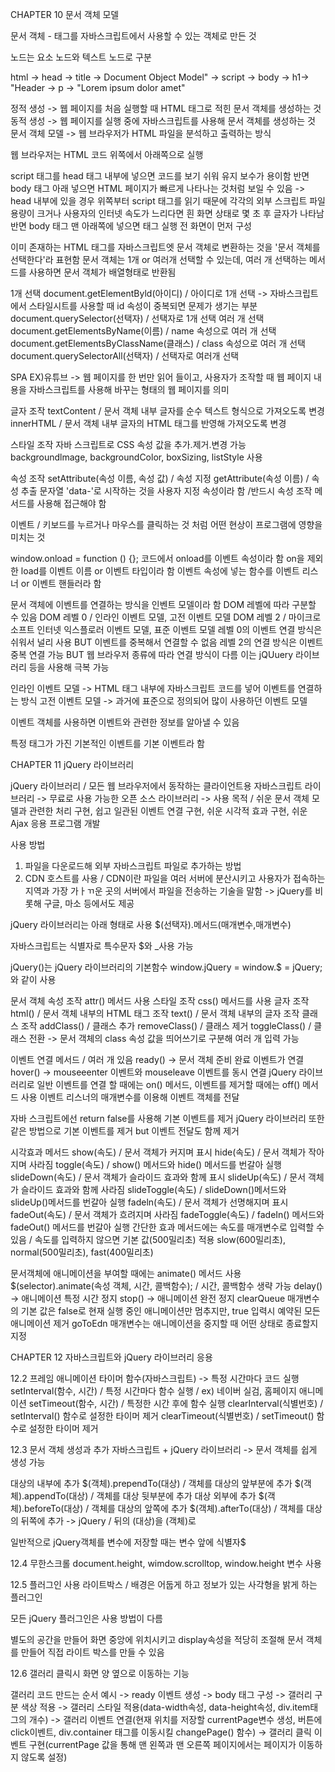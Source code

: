 CHAPTER 10 문서 객체 모델

문서 객체 - 태그를 자바스크립트에서 사용할 수 있는 객체로 만든 것

노드는 요소 노드와 텍스트 노드로 구분 

html -> head -> title -> Document Object Model"
	     -> script
     -> body -> h1-> "Header 
	     -> p -> "Lorem ipsum dolor amet"

정적 생성 -> 웹 페이지를 처음 실행할 때 HTML 태그로 적힌 문서 객체를 생성하는 것
동적 생성 -> 웹 페이지를 실행 중에 자바스크립트를 사용해 문서 객체를 생성하는 것
문서 객체 모델 -> 웹 브라우저가 HTML 파일을 분석하고 출력하는 방식

웹 브라우저는 HTML 코드 위쪽에서 아래쪽으로 실행

script 태그를 head 태그 내부에 넣으면 코드를 보기 쉬워 유지 보수가 용이함
반면 body 태그 아래 넣으면 HTML 페이지가 빠르게 나타나는 것처럼 보일 수 있음 
-> head 내부에 있을 경우 위쪽부터 script 태그를 읽기 때문에 각각의 외부 스크립트 파일 용량이 
크거나 사용자의 인터넷 속도가 느리다면 흰 화면 상태로 몇 초 후 글자가 나타남 
반면 body 태그 맨 아래쪽에 넣으면 태그 실행 전 화면이 먼저 구성

이미 존재하는 HTML 태그를 자바스크립트엣 문서 객체로 변환하는 것을 '문서 객체를 선택한다'라 표현함
문서 객체는 1개 or 여러개 선택할 수 있는데, 여러 개 선택하는 메서드를 사용하면 문서 객체가 배열형태로 반환됨

1개 선택 
document.getElementByld(아이디) / 아이디로 1개 선택 
-> 자바스크립트에서 스타일시트를 사용할 때 id 속성이 중복되면 문제가 생기는 부분
document.querySelector(선택자) / 선택자로 1개 선택
여러 개 선택
document.getElementsByName(이름) / name 속성으로 여러 개 선택
document.getElementsByClassName(클래스) / class 속성으로 여러 개 선택
document.querySelectorAll(선택자) / 선택자로 여러개 선택 

SPA EX)유튜브 
-> 웹 페이지를 한 번만 읽어 들이고, 사용자가 조작할 때 웹 페이지 내용을 자바스크립트를 사용해 바꾸는 형태의 웹 페이지를 의미

글자 조작
textContent / 문서 객체 내부 글자를 순수 텍스트 형식으로 가져오도록 변경
innerHTML / 문서 객체 내부 글자의 HTML 태그를 반영해 가져오도록 변경

스타일 조작
자바 스크립트로 CSS 속성 값을 추가.제거.변경 가능
backgroundlmage, backgroundColor, boxSizing, listStyle 사용

속성 조작
setAttribute(속성 이름, 속성 값) / 속성 지정
getAttribute(속성 이름) / 속성 추출
문자열 'data-'로 시작하는 것을 사용자 지정 속성이라 함 /반드시 속성 조작 메서드를 사용해 접근해야 함

이벤트 / 키보드를 누르거나 마우스를 클릭하는 것 처럼 어떤 현상이 프로그램에 영향을 미치는 것

window.onload = function () {};
코드에서 onload를 이벤트 속성이라 함
on을 제외한 load를 이벤트 이름 or 이벤트 타입이라 함
이벤트 속성에 넣는 함수를 이벤트 리스너 or 이벤트 핸들러라 함

문서 객체에 이벤트를 연결하는 방식을 인벤트 모델이라 함
DOM 레벨에 따라 구분할 수 있음
DOM 레벨 0 / 인라인 이벤트 모델, 고전 이벤트 모델
DOM 레벨 2 / 마이크로소프트 인터넷 익스플로러 이벤트 모델, 표준 이벤트 모델 
레벨 0의 이벤트 연결 방식은 쉬워서 널리 사용 BUT 이벤트를 중복해서 연결할 수 없음
레벨 2의 연결 방식은 이벤트 중복 연결 가능 BUT 웹 브라우저 종류에 따라 연결 방식이 다름 
이는 jQUuery 라이브러리 등을 사용해 극복 가능

인라인 이벤트 모델 -> HTML 태그 내부에 자바스크립트 코드를 넣어 이벤트를 연결하는 방식
고전 이벤트 모델 -> 과거에 표준으로 정의되어 많이 사용하던 이벤트 모델

이벤트 객체를 사용하면 이벤트와 관련한 정보를 알아낼 수 있음

특정 태그가 가진 기본적인 이벤트를 기본 이벤트라 함

CHAPTER 11 jQuery 라이브러리

jQuery 라이브러리 / 모든 웹 브라우저에서 동작하는 클라이언트용 자바스크립트 라이브러리 
-> 무료로 사용 가능한 오픈 소스 라이브러리
-> 사용 목적 / 쉬운 문서 객체 모델과 관련한 처리 구현, 쉽고 일관된 이벤트 연결 구현, 쉬운 시각적 효과 구현, 쉬운 Ajax 응용 프로그램 개발

사용 방법 
1. 파일을 다운로드해 외부 자바스크립트 파일로 추가하는 방법
2. CDN 호스트를 사용 / CDN이란 파일을 여러 서버에 분산시키고 사용자가 접속하는 지역과 가장 가ㅏㄲ운 곳의 서버에서 파일을 전송하는 기술을 말함 -> jQuery를 비롯해 구글, 마소 등에서도 제공

jQuery 라이브러리는 아래 형태로 사용
$(선택자).메서드(매개변수,매개변수)

자바스크립트는 식별자로 특수문자 $와 _사용 가능

jQuery()는 jQuery 라이브러리의 기본함수 
window.jQuery = window.$ = jQuery; 와 같이 사용

문서 객체 속성 조작 attr() 메서드 사용
스타일 조작 css() 메서드를 사용
글자 조작 html() / 문서 객체 내부의 HTML 태그 조작
              text() / 문서 객체 내부의 글자 조작
클래스 조작 addClass() / 클래스 추가
                 removeClass() / 클래스 제거
                 toggleClass() / 클래스 전환
-> 문서 객체의 class 속성 값을 띄어쓰기로 구분해 여러 개 입력 가능

이벤트 연결 메서드 / 여러 개 있음
ready() -> 문서 객체 준비 완료 이벤트가 연결
hover() -> mouseeenter 이벤트와 mouseleave 이벤트를 동시 연결 
jQuery 라이브러리로 일반 이벤트를 연결 할 때에는 on() 메서드, 이벤트를 제거할 때에는 off() 메서드 사용
이벤트 리스너의 매개변수를 이용해 이벤트 객체를 전달

자바 스크립트에선 return false를 사용해 기본 이벤트를 제거 
jQuery 라이브러리 또한 같은 방법으로 기본 이벤트를 제거 but 이벤트 전달도 함께 제거

시각효과 메서드
show(속도) / 문서 객체가 커지며 표시
hide(속도) / 문서 객체가 작아지며 사라짐
toggle(속도) / show() 메서드와 hide() 메서드를 번갈아 실행
slideDown(속도) / 문서 객체가 슬라이드 효과와 함께 표시
slideUp(속도) / 문서 객체가 슬라이드 효과와 함께 사라짐
slideToggle(속도) / slideDown()메서드와 slideUp()메서드를 번갈아 실행
fadeln(속도) / 문서 객체가 선명해지며 표시
fadeOut(속도) / 문서 객체가 흐려지며 사라짐
fadeToggle(속도) / fadeIn() 메서드와 fadeOut() 메서드를 번갈아 실행
간단한 효과 메서드에는 속도를 매개변수로 입력할 수 있음 / 속도를 입력하지 않으면 기본 값(500밀리초) 적용
slow(600밀리초), normal(500밀리초), fast(400밀리초)

문서객체에 애니메이션을 부여할 때에는 animate() 메서드 사용
$(selector).animate(속성 객체, 시간, 콜백함수); / 시간, 콜백함수 생략 가능 
delay() -> 애니메이션 특정 시간 정지
stop() -> 애니메이션 완전 정지
clearQueue 매개변수의 기본 값은 false로 현재 실행 중인 애니메이션만 멈추지만, true 입력시 예약된 모든 애니메이션 제거
goToEdn 매개변수는 애니메이션을 중지할 때 어떤 상태로 종료할지 지정

CHAPTER 12 자바스크립트와 jQuery 라이브러리 응용

12.2 프레임 애니메이션
타이머 함수(자바스크립트) -> 특정 시간마다 코드 실행 
setInterval(함수, 시간) / 특정 시간마다 함수 실행 / ex) 네이버 실검, 홈페이지 애니메이션
setTimeout(함수, 시간) / 특정한 시간 후에 함수 실행
clearInterval(식별번호) / setInterval() 함수로 설정한 타이머 제거
clearTimeout(식별번호) / setTimeout() 함수로 설정한 타이머 제거
  
12.3 문서 객체 생성과 추가
자바스크립트 + jQuery 라이브러리 -> 문서 객체를 쉽게 생성 가능

대상의 내부에 추가
$(객체).prependTo(대상) / 객체를 대상의 앞부분에 추가
$(객체).appendTo(대상) / 객체를 대상 뒷부분에 추가
대상 외부에 추가
$(객체).beforeTo(대상) / 객체를 대상의 앞쪽에 추가
$(객체).afterTo(대상) / 객체를 대상의 뒤쪽에 추가
-> jQuery / 뒤의 (대상)을 (객체)로

일반적으로 jQuery객체를 변수에 저장할 때는 변수 앞에 식별자$

12.4 무한스크롤
document.height, wimdow.scrolltop, window.height 변수 사용

12.5 플러그인 사용 
라이트박스 / 배경은 어둡게 하고 정보가 있는 사각형을 밝게 하는 플러그인

모든 jQuery 플러그인은 사용 방법이 다름

별도의 공간을 만들어 화면 중앙에 위치시키고 display속성을 적당히 조절해 문서 객체를 만들어 직접 라이트 박스를 만들 수 있음

12.6 갤러리
클릭시 화면 양 옆으로 이동하는 기능

갤러리 코드 만드는 순서 예시
-> ready 이벤트 생성 
-> body 태그 구성 
-> 갤러리 구분 색상 적용 
-> 갤러리 스타일 적용(data-width속성, data-height속성, div.item태그의 개수) 
-> 갤러리 이벤트 연결(현재 위치를 저장할 currentPage변수 생성, 버튼에 click이벤트, div.container 태그를 이동시킬 changePage() 함수)
-> 갤러리 클릭 이벤트 구현(currentPage 값을 통해 맨 왼쪽과 맨 오른쪽 페이지에서는 페이지가 이동하지 않도록 설정)
